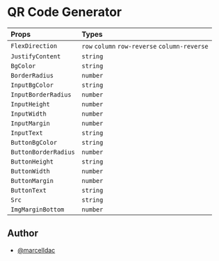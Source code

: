 # QR Code Generator

| Props| Types|
| :---------- | :--------- |
| `FlexDirection` | `row` `column` `row-reverse` `column-reverse` |
| `JustifyContent` | `string`
| `BgColor` | `string`
| `BorderRadius` | `number`
| `InputBgColor` | `string`
| `InputBorderRadius` | `number`
| `InputHeight` | `number`
| `InputWidth` | `number`
| `InputMargin` | `number`
| `InputText` | `string`
| `ButtonBgColor` | `string`
| `ButtonBorderRadius` | `number`
| `ButtonHeight` | `string`
| `ButtonWidth` | `number`
| `ButtonMargin` | `number`
| `ButtonText` | `string`
| `Src` | `string`
| `ImgMarginBottom` | `number`

## Author

- [@marcelldac](https://github.com/marcelldac)

